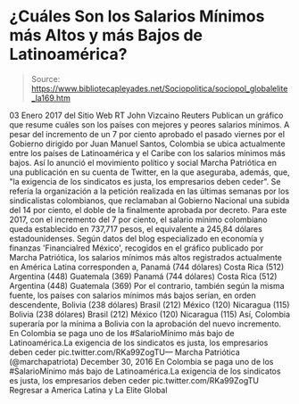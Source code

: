 # ¿Cuáles Son los Salarios Mínimos más Altos y más Bajos de Latinoamérica?

> Source: https://www.bibliotecapleyades.net/Sociopolitica/sociopol_globalelite_la169.htm

03 Enero 2017
del Sitio Web RT
John Vizcaino
Reuters
Publican un gráfico
que resume cuáles son los países
con mejores y peores salarios mínimos.
A pesar del incremento de un 7 por ciento aprobado el pasado viernes por el Gobierno dirigido por Juan Manuel Santos, Colombia se ubica actualmente entre los países de Latinoamérica y el Caribe con los salarios mínimos más bajos. Así lo anunció el movimiento político y social Marcha Patriótica en una publicación en su cuenta de Twitter, en la que aseguraba, además, que,
"la exigencia de los sindicatos es justa, los empresarios deben ceder".
Se refería la organización a la petición realizada en las últimas semanas por los sindicalistas colombianos, que reclamaban al Gobierno Nacional una subida del 14 por ciento, el doble de la finalmente aprobada por decreto.
Para este 2017, con el incremento del 7 por ciento, el salario mínimo colombiano queda establecido en 737,717 pesos, el equivalente a 245,84 dólares estadounidenses.
Según datos del blog especializado en economía y finanzas 'Financialred México', recogidos en el gráfico publicado por Marcha Patriótica, los salarios mínimos más altos registrados actualmente en América Latina corresponden a,
Panamá (744 dólares) Costa Rica (512) Argentina (448) Guatemala (369)
Panamá (744 dólares)
Costa Rica (512)
Argentina (448)
Guatemala (369)
Por el contrario, también según la misma fuente, los países con salarios mínimos más bajos serían, en orden descendente,
Bolivia (238 dólares) Brasil (212) México (120) Nicaragua (115)
Bolivia (238 dólares)
Brasil (212)
México (120)
Nicaragua (115)
Así, Colombia superaría por la mínima a Bolivia con la aprobación del nuevo incremento.
En Colombia se paga uno de los #SalarioMínimo más bajo de Latinoamérica.La exigencia de los sindicatos es justa, los empresarios deben ceder pic.twitter.com/RKa99ZogTU— Marcha Patriótica (@marchapatriota) December 30, 2016
En Colombia se paga uno de los #SalarioMínimo más bajo de Latinoamérica.La exigencia de los sindicatos es justa, los empresarios deben ceder pic.twitter.com/RKa99ZogTU
Regresar a America Latina y La Elite Global
